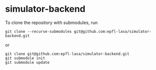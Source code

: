 # simulator-backend

To clone the repository with submodules, run

```console
git clone --recurse-submodules git@github.com:epfl-lasa/simulator-backend.git
```

or

```console
git clone git@github.com:epfl-lasa/simulator-backend.git
git submodule init
git submodule update
```
